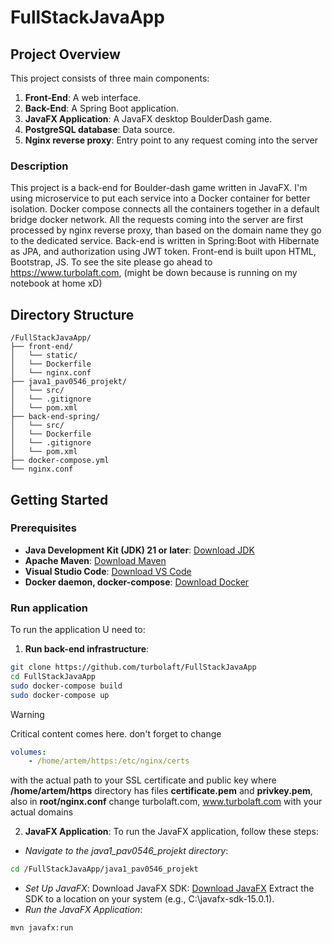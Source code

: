 # FullStackJavaApp

## Project Overview
This project consists of three main components:
1. **Front-End**: A web interface.
2. **Back-End**: A Spring Boot application.
3. **JavaFX Application**: A JavaFX desktop BoulderDash game.
4. **PostgreSQL database**: Data source.
5. **Nginx reverse proxy**: Entry point to any request coming into the server

### Description
This project is a back-end for Boulder-dash game written in JavaFX. I'm using microservice to put each service into a Docker container for better isolation. Docker compose connects all the containers together in a default bridge docker network. All the requests coming into the server are first processed by nginx reverse proxy, than based on the domain name they go to the dedicated service. Back-end is written in Spring:Boot with Hibernate as JPA, and authorization using JWT token. Front-end is built upon HTML, Bootstrap, JS. To see the site please go ahead to https://www.turbolaft.com, (might be down because is running on my notebook at home xD)

## Directory Structure
```
/FullStackJavaApp/
├── front-end/
│   └── static/
│   └── Dockerfile
│   └── nginx.conf
├── java1_pav0546_projekt/
│   └── src/
│   └── .gitignore
│   └── pom.xml
├── back-end-spring/
│   └── src/
│   └── Dockerfile
│   └── .gitignore
│   └── pom.xml
├── docker-compose.yml
└── nginx.conf
```

## Getting Started

### Prerequisites
- **Java Development Kit (JDK) 21 or later**: [Download JDK](https://www.oracle.com/java/technologies/javase-downloads.html)
- **Apache Maven**: [Download Maven](https://maven.apache.org/download.cgi)
- **Visual Studio Code**: [Download VS Code](https://code.visualstudio.com/)
- **Docker daemon, docker-compose**: [Download Docker](https://docs.docker.com/engine/install/ubuntu/)

### Run application
To run the application U need to:

1. **Run back-end infrastructure**:

```sh
git clone https://github.com/turbolaft/FullStackJavaApp
cd FullStackJavaApp
sudo docker-compose build
sudo docker-compose up
```

> [!WARNING]
> Critical content comes here.
> don't forget to change
> ```yml
> volumes: 
>     - /home/artem/https:/etc/nginx/certs
> ```
> with the actual path to your SSL certificate and public key where **/home/artem/https** directory has files **certificate.pem** and **privkey.pem**, also in **root/nginx.conf** change turbolaft.com, www.turbolaft.com with your actual domains 

2. **JavaFX Application**:
To run the JavaFX application, follow these steps:

- *Navigate to the java1_pav0546_projekt directory*:
```sh
cd /FullStackJavaApp/java1_pav0546_projekt
```
- *Set Up JavaFX*:
Download JavaFX SDK: [Download JavaFX](https://www.oracle.com/java/technologies/install-javafx-sdk.html)
Extract the SDK to a location on your system (e.g., C:\javafx-sdk-15.0.1).
- *Run the JavaFX Application*:
```sh
mvn javafx:run
```

